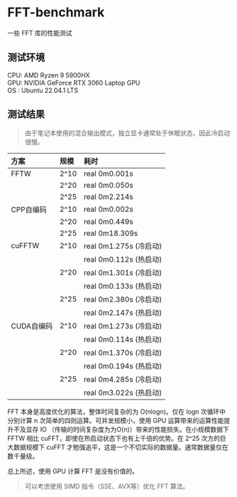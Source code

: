 # FFT-benchmark
一些 FFT 库的性能测试

## 测试环境
CPU: AMD Ryzen 9 5900HX  
GPU: NVIDIA GeForce RTX 3060 Laptop GPU  
OS : Ubuntu 22.04.1 LTS  

## 测试结果

> 由于笔记本使用的混合输出模式，独立显卡通常处于休眠状态，因此冷启动很慢。  

| 方案       | 规模        |  耗时 | 
| :-        | :-          | :-  |
| FFTW      | 2^10        | real    0m0.001s         |
|           | 2^20        | real    0m0.050s         |
|           | 2^25        | real    0m2.214s         |
| CPP自编码  | 2^10        | real    0m0.002s         |
|           | 2^20        | real    0m0.449s         |
|           | 2^25        | real    0m18.309s        |
| cuFFTW    | 2^10        | real    0m1.275s (冷启动) |  
|           |             | real    0m0.112s (热启动) |
|           | 2^20        | real    0m1.301s (冷启动) |  
|           |             | real    0m0.133s (热启动) |
|           | 2^25        | real    0m2.380s (冷启动) |  
|           |             | real    0m2.147s (热启动) |
| CUDA自编码 | 2^10        | real    0m1.273s (冷启动) |
|           |             | real    0m0.114s (热启动) |
|           | 2^20        | real    0m1.370s (冷启动) |
|           |             | real    0m0.194s (热启动) |
|           | 2^25        | real    0m4.285s (冷启动) |
|           |             | real    0m3.022s (热启动) |

FFT 本身是高度优化的算法，整体时间复杂的为 O(nlogn)。仅在 logn 次循环中分别计算 n 次简单的四则运算。可并发规模小，使用 GPU 运算带来的运算性能提升不及显存 IO （传输的时间复杂度为为O(n)）带来的性能损失。在小规模数据下 FFTW 相比 cuFFT，即使在热启动状态下也有上千倍的优势。在 2^25 次方的巨大数据规模下 cuFFT 才勉强追平，这是一个不切实际的数据量。通常数据量仅在数千量级。

总上所述，使用 GPU 计算 FFT 是没有价值的。

> 可以考虑使用 SIMD 指令（SSE、AVX等）优化 FFT 算法。

